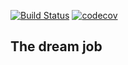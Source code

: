 [![Build Status](https://travis-ci.org/andreykirson/job4j_dreamjob.svg?branch=master)](https://travis-ci.org/andreykirson/job4j__dreamjob)
[![codecov](https://codecov.io/gh/andreykirson/job4j_dreamjob/branch/master/graph/badge.svg)](https://codecov.io/gh/andreykirson/job4j__dreamjob)




## The dream job

